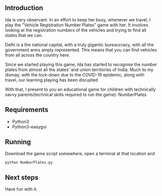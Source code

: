 ## Introduction

Ida is very observant. In an effort to keep her busy, whenever we travel, I play
the "Vehicle Registration Number Plates" game with her. It involves looking at
the registration numbers of the vehicles and trying to find all states that we
can. 

Delhi is a the national capital, with a truly gigantic bureaucracy, with all the
government arms amply represented. This means that you can find vehicles from all
across the country here.

Since we started playing this game, Ida has started to recognise the number
plates from  almost all the states' and union territories of India. Much to my
dismay, with the lock-down due to the COVID-19 epidemic, along with travel,  our
learning playing has been disrupted

With that, I present to you an educational game for children with technically
savvy parents(technical skills required to run the game):
	NumberPlates


## Requirements

- Python3
- Python3-easygui


## Running

Download the game script somewhere, open a terminal at that location and

```python NumberPlates.py```


## Next steps

Have fun with it.
